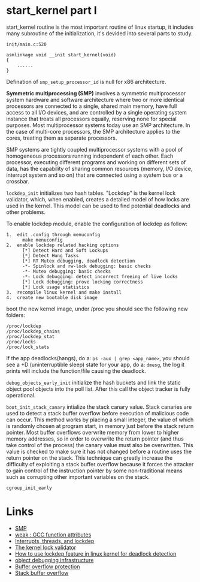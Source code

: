# start\_kernel part I

start\_kernel routine is the most important routine of linux startup, it includes many subroutine of the initialization, it's devided into several parts to study.

```start_kernel
init/main.c:520

asmlinkage void __init start_kernel(void)
{
    ......
}
```

Defination of `smp_setup_processor_id` is null for x86 architecture.

**Symmetric multiprocessing \(SMP\)** involves a symmetric multiprocessor system hardware and software architecture where two or more identical processors are connected to a single, shared main memory, have full access to all I/O devices, and are controlled by a single operating system instance that treats all processors equally, reserving none for special purposes. Most multiprocessor systems today use an SMP architecture. In the case of multi-core processors, the SMP architecture applies to the cores, treating them as separate processors.

SMP systems are tightly coupled multiprocessor systems with a pool of homogeneous processors running independent of each other. Each processor, executing different programs and working on different sets of data, has the capability of sharing common resources \(memory, I/O device, interrupt system and so on\) that are connected using a system bus or a crossbar.

`lockdep_init` initializes two hash tables. "Lockdep" is the kernel lock validator, which, when enabled, creates a detailed model of how locks are used in the kernel. This model can be used to find potential deadlocks and other problems.

To enable lockdep module, enable the configuration of lockdep as follow:

```enable_lockdep
1.  edit .config through menuconfig
      make menuconfig
2.  enable lockdep related hacking options
      [*] Detect Hard and Soft Lockups
      [*] Detect Hung Tasks
      [*] RT Mutex debugging, deadlock detection
      -*- Spinlock and rw-lock debugging: basic checks
      -*- Mutex debugging: basic checks
      -*- Lock debugging: detect incorrect freeing of live locks
      [*] Lock debugging: prove locking correctness
      [*] Lock usage statistics
3.  recompile linux kernel and make install
4.  create new bootable disk image
```

boot the new kernel image, under /proc you should see the following new folders:

```lockdep_folders_under_proc
/proc/lockdep
/proc/lockdep_chains
/proc/lockdep_stat
/proc/locks
/proc/lock_stats
```

If the app deadlocks(hangs), do a: `ps -aux | grep <app_name>`, you should see a +D (uninterruptible sleep) state for your app, do a: `dmesg`, the log it prints will include the function/file causing the deadlock.

`debug_objects_early_init` initialize the hash buckets and link the static object pool objects into the poll list. After this call the object tracker is fully operational.

`boot_init_stack_canary` intialize the stack canary value. Stack canaries are used to detect a stack buffer overflow before execution of malicious code can occur. This method works by placing a small integer, the value of which is randomly chosen at program start, in memory just before the stack return pointer. Most buffer overflows overwrite memory from lower to higher memory addresses, so in order to overwrite the return pointer (and thus take control of the process) the canary value must also be overwritten. This value is checked to make sure it has not changed before a routine uses the return pointer on the stack. This technique can greatly increase the difficulty of exploiting a stack buffer overflow because it forces the attacker to gain control of the instruction pointer by some non-traditional means such as corrupting other important variables on the stack.

`cgroup_init_early` 

# Links

* [SMP](https://en.wikipedia.org/wiki/Symmetric_multiprocessing)
* [weak : GCC function attributes](https://gcc.gnu.org/onlinedocs/gcc-3.2/gcc/Function-Attributes.html)
* [Interrupts, threads, and lockdep](https://lwn.net/Articles/321663/)
* [The kernel lock validator](https://lwn.net/Articles/185666/)
* [How to use lockdep feature in linux kernel for deadlock detection](http://stackoverflow.com/questions/20892822/how-to-use-lockdep-feature-in-linux-kernel-for-deadlock-detection)
* [object debugging infrastructure](https://lwn.net/Articles/271582/)
* [Buffer overflow protection](https://en.wikipedia.org/wiki/Buffer_overflow_protection#Canaries)
* [Stack buffer overflow](https://en.wikipedia.org/wiki/Stack_buffer_overflow)


